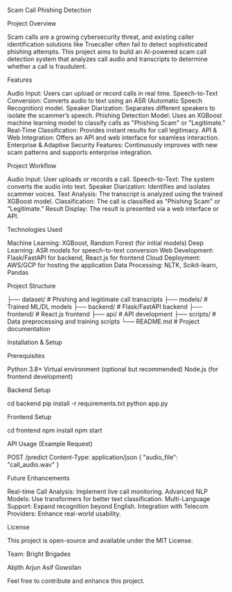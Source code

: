 Scam Call Phishing Detection


Project Overview


Scam calls are a growing cybersecurity threat, and existing caller identification solutions like Truecaller often fail to detect sophisticated phishing attempts. This project aims to build an AI-powered scam call detection system that analyzes call audio and transcripts to determine whether a call is fraudulent.


Features


Audio Input: Users can upload or record calls in real time.
Speech-to-Text Conversion: Converts audio to text using an ASR (Automatic Speech Recognition) model.
Speaker Diarization: Separates different speakers to isolate the scammer’s speech.
Phishing Detection Model: Uses an XGBoost machine learning model to classify calls as "Phishing Scam" or "Legitimate."
Real-Time Classification: Provides instant results for call legitimacy.
API & Web Integration: Offers an API and web interface for seamless interaction.
Enterprise & Adaptive Security Features: Continuously improves with new scam patterns and supports enterprise integration.


Project Workflow


Audio Input: User uploads or records a call.
Speech-to-Text: The system converts the audio into text.
Speaker Diarization: Identifies and isolates scammer voices.
Text Analysis: The transcript is analyzed using the trained XGBoost model.
Classification: The call is classified as "Phishing Scam" or "Legitimate."
Result Display: The result is presented via a web interface or API.


Technologies Used


Machine Learning: XGBoost, Random Forest (for initial models)
Deep Learning: ASR models for speech-to-text conversion
Web Development: Flask/FastAPI for backend, React.js for frontend
Cloud Deployment: AWS/GCP for hosting the application
Data Processing: NLTK, Scikit-learn, Pandas


Project Structure


├── dataset/                  # Phishing and legitimate call transcripts
├── models/                   # Trained ML/DL models
├── backend/                  # Flask/FastAPI backend
├── frontend/                 # React.js frontend
├── api/                      # API development
├── scripts/                  # Data preprocessing and training scripts
└── README.md                 # Project documentation



Installation & Setup


Prerequisites


Python 3.8+
Virtual environment (optional but recommended)
Node.js (for frontend development)


Backend Setup


cd backend
pip install -r requirements.txt
python app.py



Frontend Setup


cd frontend
npm install
npm start



API Usage (Example Request)


POST /predict
Content-Type: application/json
{
    "audio_file": "call_audio.wav"
}



Future Enhancements


Real-time Call Analysis: Implement live call monitoring.
Advanced NLP Models: Use transformers for better text classification.
Multi-Language Support: Expand recognition beyond English.
Integration with Telecom Providers: Enhance real-world usability.


License


This project is open-source and available under the MIT License.


Team: Bright Brigades


Abjith
Arjun
Asif
Gowsilan


Feel free to contribute and enhance this project.
